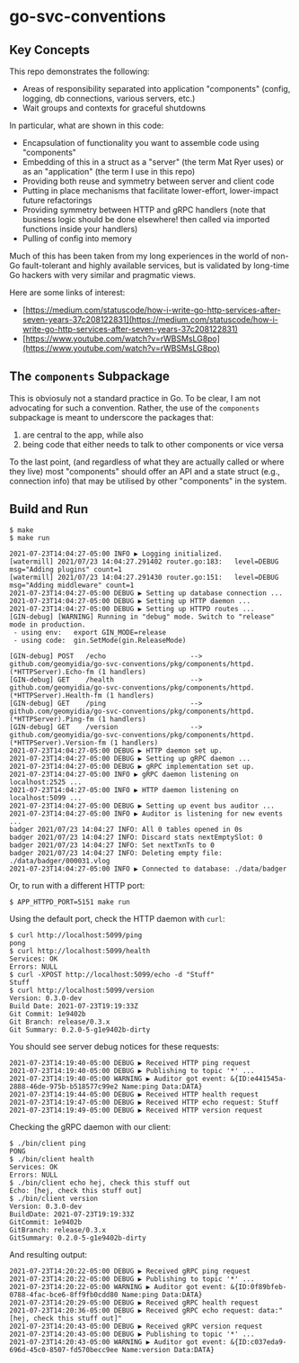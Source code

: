 # go-svc-conventions

## Key Concepts

This repo demonstrates the following:

* Areas of responsibility separated into application "components" (config, logging, db connections, various servers, etc.)
* Wait groups and contexts for graceful shutdowns

In particular, what are shown in this code:

* Encapsulation of functionality you want to assemble code using "components"
* Embedding of this in a struct as a "server" (the term Mat Ryer uses) or as an "application" (the term I use in this repo)
* Providing both reuse and symmetry between server and client code
* Putting in place mechanisms that facilitate lower-effort, lower-impact future refactorings
* Providing symmetry between HTTP and gRPC handlers (note that business logic should be done elsewhere! then called via imported functions inside your handlers)
* Pulling of config into memory

Much of this has been taken from my long experiences in the world of non-Go fault-tolerant and highly available services, but is validated by long-time Go hackers with very similar and pragmatic views.

Here are some links of interest:

* [https://medium.com/statuscode/how-i-write-go-http-services-after-seven-years-37c208122831](https://medium.com/statuscode/how-i-write-go-http-services-after-seven-years-37c208122831)
* [https://www.youtube.com/watch?v=rWBSMsLG8po](https://www.youtube.com/watch?v=rWBSMsLG8po)

## The `components` Subpackage

This is obviosuly not a standard practice in Go. To be clear, I am not advocating for such a convention. Rather, the use of the `components` subpackage is meant to underscore the packages that:

1. are central to the app, while also
1. being code that either needs to talk to other components or vice versa

To the last point, (and regardless of what they are actually called or where they live) most "components" should offer an API and a state struct (e.g., connection info) that may be utilised by other "components" in the system.

## Build and Run

```shell
$ make
$ make run
```

```
2021-07-23T14:04:27-05:00 INFO ▶ Logging initialized.
[watermill] 2021/07/23 14:04:27.291402 router.go:183: 	level=DEBUG msg="Adding plugins" count=1
[watermill] 2021/07/23 14:04:27.291430 router.go:151: 	level=DEBUG msg="Adding middleware" count=1
2021-07-23T14:04:27-05:00 DEBUG ▶ Setting up database connection ...
2021-07-23T14:04:27-05:00 DEBUG ▶ Setting up HTTP daemon ...
2021-07-23T14:04:27-05:00 DEBUG ▶ Setting up HTTPD routes ...
[GIN-debug] [WARNING] Running in "debug" mode. Switch to "release" mode in production.
 - using env:	export GIN_MODE=release
 - using code:	gin.SetMode(gin.ReleaseMode)

[GIN-debug] POST   /echo                     --> github.com/geomyidia/go-svc-conventions/pkg/components/httpd.(*HTTPServer).Echo-fm (1 handlers)
[GIN-debug] GET    /health                   --> github.com/geomyidia/go-svc-conventions/pkg/components/httpd.(*HTTPServer).Health-fm (1 handlers)
[GIN-debug] GET    /ping                     --> github.com/geomyidia/go-svc-conventions/pkg/components/httpd.(*HTTPServer).Ping-fm (1 handlers)
[GIN-debug] GET    /version                  --> github.com/geomyidia/go-svc-conventions/pkg/components/httpd.(*HTTPServer).Version-fm (1 handlers)
2021-07-23T14:04:27-05:00 DEBUG ▶ HTTP daemon set up.
2021-07-23T14:04:27-05:00 DEBUG ▶ Setting up gRPC daemon ...
2021-07-23T14:04:27-05:00 DEBUG ▶ gRPC implementation set up.
2021-07-23T14:04:27-05:00 INFO ▶ gRPC daemon listening on localhost:2525 ...
2021-07-23T14:04:27-05:00 INFO ▶ HTTP daemon listening on localhost:5099 ...
2021-07-23T14:04:27-05:00 DEBUG ▶ Setting up event bus auditor ...
2021-07-23T14:04:27-05:00 INFO ▶ Auditor is listening for new events ...
badger 2021/07/23 14:04:27 INFO: All 0 tables opened in 0s
badger 2021/07/23 14:04:27 INFO: Discard stats nextEmptySlot: 0
badger 2021/07/23 14:04:27 INFO: Set nextTxnTs to 0
badger 2021/07/23 14:04:27 INFO: Deleting empty file: ./data/badger/000031.vlog
2021-07-23T14:04:27-05:00 INFO ▶ Connected to database: ./data/badger
```

Or, to run with a different HTTP port:

```shell
$ APP_HTTPD_PORT=5151 make run 
```

Using the default port, check the HTTP daemon with `curl`:

```shell
$ curl http://localhost:5099/ping
pong
$ curl http://localhost:5099/health
Services: OK
Errors: NULL
$ curl -XPOST http://localhost:5099/echo -d "Stuff"
Stuff
$ curl http://localhost:5099/version
Version: 0.3.0-dev
Build Date: 2021-07-23T19:19:33Z
Git Commit: 1e9402b
Git Branch: release/0.3.x
Git Summary: 0.2.0-5-g1e9402b-dirty
```

You should see server debug notices for these requests:

```
2021-07-23T14:19:40-05:00 DEBUG ▶ Received HTTP ping request
2021-07-23T14:19:40-05:00 DEBUG ▶ Publishing to topic '*' ...
2021-07-23T14:19:40-05:00 WARNING ▶ Auditor got event: &{ID:e441545a-2888-46de-975b-b518577c99e2 Name:ping Data:DATA}
2021-07-23T14:19:44-05:00 DEBUG ▶ Received HTTP health request
2021-07-23T14:19:47-05:00 DEBUG ▶ Received HTTP echo request: Stuff
2021-07-23T14:19:49-05:00 DEBUG ▶ Received HTTP version request
```

Checking the gRPC daemon with our client:

```shell
$ ./bin/client ping
PONG
$ ./bin/client health
Services: OK
Errors: NULL
$ ./bin/client echo hej, check this stuff out
Echo: [hej, check this stuff out]
$ ./bin/client version
Version: 0.3.0-dev
BuildDate: 2021-07-23T19:19:33Z
GitCommit: 1e9402b
GitBranch: release/0.3.x
GitSummary: 0.2.0-5-g1e9402b-dirty
```

And resulting output:

```
2021-07-23T14:20:22-05:00 DEBUG ▶ Received gRPC ping request
2021-07-23T14:20:22-05:00 DEBUG ▶ Publishing to topic '*' ...
2021-07-23T14:20:22-05:00 WARNING ▶ Auditor got event: &{ID:0f89bfeb-0788-4fac-bce6-8ff9fb0cdd80 Name:ping Data:DATA}
2021-07-23T14:20:29-05:00 DEBUG ▶ Received gRPC health request
2021-07-23T14:20:36-05:00 DEBUG ▶ Received gRPC echo request: data:"[hej, check this stuff out]"
2021-07-23T14:20:43-05:00 DEBUG ▶ Received gRPC version request
2021-07-23T14:20:43-05:00 DEBUG ▶ Publishing to topic '*' ...
2021-07-23T14:20:43-05:00 WARNING ▶ Auditor got event: &{ID:c037eda9-696d-45c0-8507-fd570becc9ee Name:version Data:DATA}
```
